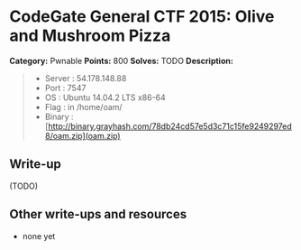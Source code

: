 # CodeGate General CTF 2015: Olive and Mushroom Pizza

**Category:** Pwnable
**Points:** 800
**Solves:** TODO
**Description:** 

> - Server : 54.178.148.88
> - Port : 7547
> - OS : Ubuntu 14.04.2 LTS x86-64
> - Flag : in /home/oam/
> - Binary : [http://binary.grayhash.com/78db24cd57e5d3c71c15fe9249297ed8/oam.zip](oam.zip)

## Write-up

(TODO)

## Other write-ups and resources

* none yet